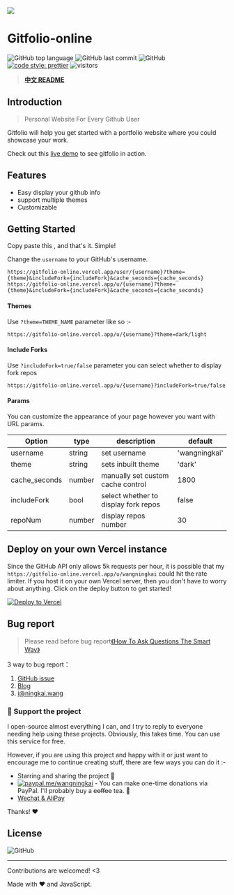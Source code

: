 ![](https://cdn.jsdelivr.net/gh/wangningkai/wangningkai/assets/20200726173312.png)

# Gitfolio-online

![GitHub top language](https://img.shields.io/github/languages/top/wangningkai/gitfolio-online.svg?style=popout-square)
![GitHub last commit](https://img.shields.io/github/last-commit/wangningkai/gitfolio-online.svg?style=popout-square)
![GitHub](https://img.shields.io/github/license/wangningkai/gitfolio-online.svg?style=popout-square)
[![code style: prettier](https://img.shields.io/badge/code_style-prettier-ff69b4.svg?style=flat-square)](https://github.com/prettier/prettier)
![visitors](https://visitor-badge.laobi.icu/badge?page_id=WangNingkai.gitfolio-online)

> **[中文 README](./README_CN.md)**

## Introduction

> Personal Website For Every Github User

Gitfolio will help you get started with a portfolio website where you could showcase your work.

Check out this [live demo](https://gitfolio-online.vercel.app/user/wangningkai) to see gitfolio in action.

## Features

- Easy display your github info
- support multiple themes
- Customizable

## Getting Started

Copy paste this , and that's it. Simple!

Change the `username` to your GitHub's username.

```
https://gitfolio-online.vercel.app/user/{username}?theme={theme}&includeFork={includeFork}&cache_seconds={cache_seconds}
https://gitfolio-online.vercel.app/u/{username}?theme={theme}&includeFork={includeFork}&cache_seconds={cache_seconds}
```

#### Themes

Use `?theme=THEME_NAME` parameter like so :-

```
https://gitfolio-online.vercel.app/u/{username}?theme=dark/light
```

#### Include Forks

Use `?includeFork=true/false` parameter you can select whether to display fork repos

```
https://gitfolio-online.vercel.app/u/{username}?includeFork=true/false
```

#### Params

You can customize the appearance of your page however you want with URL params.

| Option        | type   | description                          | default       |
| ------------- | ------ | ------------------------------------ | ------------- |
| username      | string | set username                         | 'wangningkai' |
| theme         | string | sets inbuilt theme                   | 'dark'        |
| cache_seconds | number | manually set custom cache control    | 1800          |
| includeFork   | bool   | select whether to display fork repos | false         |
| repoNum       | number | display repos number                 | 30            |

## Deploy on your own Vercel instance

Since the GitHub API only allows 5k requests per hour, it is possible that my `https://gitfolio-online.vercel.app/u/wangningkai` could hit the rate limiter. If you host it on your own Vercel server, then you don't have to worry about anything. Click on the deploy button to get started!

[![Deploy to Vercel](https://vercel.com/button)](https://vercel.com/import/project?template=https://github.com/wangningkai/gitfolio-online)

## Bug report

> Please read before bug report[《How To Ask Questions The Smart Way》](http://www.catb.org/~esr/faqs/smart-questions.html)

3 way to bug report：

1. [GitHub issue](https://github.com/WangNingkai/gitfolio-online/issues)
2. [Blog](https://imwnk.cn)
3. [i@ningkai.wang](mailto:i@ningkai.wang)

### :sparkling_heart: Support the project

I open-source almost everything I can, and I try to reply to everyone needing help using these projects. Obviously,
this takes time. You can use this service for free.

However, if you are using this project and happy with it or just want to encourage me to continue creating stuff, there are few ways you can do it :-

- Starring and sharing the project :rocket:
- [![paypal.me/wangningkai](https://ionicabizau.github.io/badges/paypal.svg)](https://www.paypal.me/wangningkai) - You can make one-time donations via PayPal. I'll probably buy a ~~coffee~~ tea. :tea:
- [Wechat & AliPay](https://pay.ningkai.wang)

Thanks! :heart:

## License

![GitHub](https://img.shields.io/github/license/imfunniee/gitfolio.svg?style=popout-square)

---

Contributions are welcomed! <3

Made with ❤️ and JavaScript.
